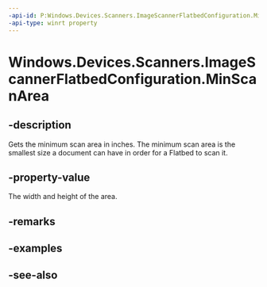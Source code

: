 ----api-id: P:Windows.Devices.Scanners.ImageScannerFlatbedConfiguration.MinScanArea
-api-type: winrt property
---<!-- Property syntaxpublic Windows.Foundation.Size MinScanArea { get; }--># Windows.Devices.Scanners.ImageScannerFlatbedConfiguration.MinScanArea## -descriptionGets the minimum scan area in inches. The minimum scan area is the smallest size a document can have in order for a Flatbed to scan it.## -property-valueThe width and height of the area.## -remarks## -examples## -see-also